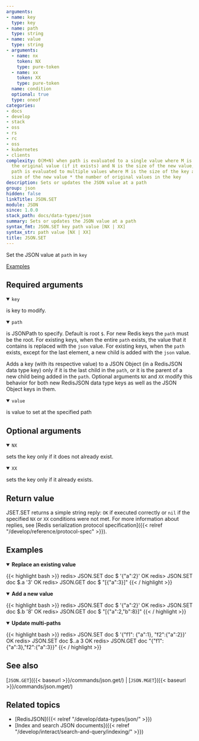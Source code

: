 ```yaml
---
arguments:
- name: key
  type: key
- name: path
  type: string
- name: value
  type: string
- arguments:
  - name: nx
    token: NX
    type: pure-token
  - name: xx
    token: XX
    type: pure-token
  name: condition
  optional: true
  type: oneof
categories:
- docs
- develop
- stack
- oss
- rs
- rc
- oss
- kubernetes
- clients
complexity: O(M+N) when path is evaluated to a single value where M is the size of
  the original value (if it exists) and N is the size of the new value, O(M+N) when
  path is evaluated to multiple values where M is the size of the key and N is the
  size of the new value * the number of original values in the key
description: Sets or updates the JSON value at a path
group: json
hidden: false
linkTitle: JSON.SET
module: JSON
since: 1.0.0
stack_path: docs/data-types/json
summary: Sets or updates the JSON value at a path
syntax_fmt: JSON.SET key path value [NX | XX]
syntax_str: path value [NX | XX]
title: JSON.SET
---
```

Set the JSON value at `path` in `key`

[Examples](#examples)

## Required arguments

<details open><summary><code>key</code></summary> 

is key to modify.
</details>

<details open><summary><code>path</code></summary> 

is JSONPath to specify. Default is root `$`. For new Redis keys the `path` must be the root. For existing keys, when the entire `path` exists, the value that it contains is replaced with the `json` value. For existing keys, when the `path` exists, except for the last element, a new child is added with the `json` value. 

Adds a key (with its respective value) to a JSON Object (in a RedisJSON data type key) only if it is the last child in the `path`, or it is the parent of a new child being added in the `path`. Optional arguments `NX` and `XX` modify this behavior for both new RedisJSON data type keys as well as the JSON Object keys in them.
</details>

<details open><summary><code>value</code></summary> 

is value to set at the specified path
</details>

## Optional arguments

<details open><summary><code>NX</code></summary> 

sets the key only if it does not already exist.
</details>

<details open><summary><code>XX</code></summary> 

sets the key only if it already exists.
</details>

## Return value 

JSET.SET returns a simple string reply: `OK` if executed correctly or `nil` if the specified `NX` or `XX` conditions were not met.
For more information about replies, see [Redis serialization protocol specification]({{< relref "/develop/reference/protocol-spec" >}}).

## Examples

<details open>
<summary><b>Replace an existing value</b></summary>

{{< highlight bash >}}
redis> JSON.SET doc $ '{"a":2}'
OK
redis> JSON.SET doc $.a '3'
OK
redis> JSON.GET doc $
"[{\"a\":3}]"
{{< / highlight >}}
</details>

<details open>
<summary><b>Add a new value</b></summary>

{{< highlight bash >}}
redis> JSON.SET doc $ '{"a":2}'
OK
redis> JSON.SET doc $.b '8'
OK
redis> JSON.GET doc $
"[{\"a\":2,\"b\":8}]"
{{< / highlight >}}
</details>

<details open>
<summary><b>Update multi-paths</b></summary>

{{< highlight bash >}}
redis> JSON.SET doc $ '{"f1": {"a":1}, "f2":{"a":2}}'
OK
redis> JSON.SET doc $..a 3
OK
redis> JSON.GET doc
"{\"f1\":{\"a\":3},\"f2\":{\"a\":3}}"
{{< / highlight >}}
</details>

## See also

[`JSON.GET`]({{< baseurl >}}/commands/json.get/) | [`JSON.MGET`]({{< baseurl >}}/commands/json.mget/) 

## Related topics

* [RedisJSON]({{< relref "/develop/data-types/json/" >}})
* [Index and search JSON documents]({{< relref "/develop/interact/search-and-query/indexing/" >}})
